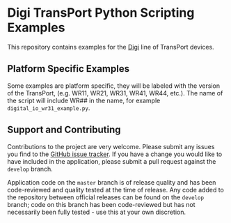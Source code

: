 Digi TransPort Python Scripting Examples
========================================

This repository contains examples for the [Digi](http://www.digi.com/) line of TransPort devices.

Platform Specific Examples
--------------------------

Some examples are platform specific, they will be labeled with the version of the TransPort, (e.g. WR11, WR21, WR31, WR41, WR44, etc.). The name of the script will include WR## in the name, for example `digital_io_wr31_example.py`.

Support and Contributing
------------------------

Contributions to the project are very welcome. Please submit any issues you
find to the [GitHub issue tracker][issues]. If you have a change you would like
to have included in the application, please submit a pull request against the
`develop` branch.

Application code on the `master` branch is of release quality and has been
code-reviewed and quality tested at the time of release. Any code added to the
repository between official releases can be found on the `develop` branch; code
on this branch has been code-reviewed but has not necessarily been fully
tested - use this at your own discretion.

[issues]: https://github.com/digidotcom/transport_examples/issues
